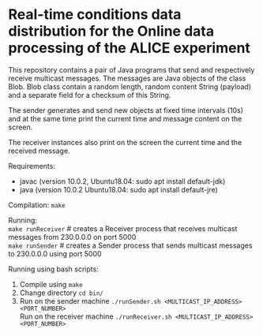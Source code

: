 # Real-time conditions data distribution for the Online data processing of the ALICE experiment

This repository contains a pair of Java programs that send and respectively receive multicast messages. The messages are Java objects of the class Blob.
Blob class contain a random length, random content String (payload) and a separate field for a checksum of this String.

The sender generates and send new objects at fixed time intervals (10s) and at the same time print the current time and message content on the screen.

The receiver instances also print on the screen the current time and the received message.


Requirements:
 - javac (version 10.0.2, Ubuntu18.04: sudo apt install default-jdk)  
 - java (version 10.0.2 Ubuntu18.04: sudo apt install default-jre)  

Compilation:
 `make`

Running:  
`make runReceiver` # creates a Receiver process that receives multicast messages from 230.0.0.0 on port 5000   
`make runSender`   # creates a Sender process that sends multicast messages to 230.0.0.0 using port 5000

Running using bash scripts:
1. Compile using `make`
2. Change directory `cd bin/`
3. Run on the sender machine `./runSender.sh <MULTICAST_IP_ADDRESS> <PORT_NUMBER>`  
   Run on the receiver machine `./runReceiver.sh <MULTICAST_IP_ADDRESS> <PORT_NUMBER>`

